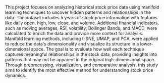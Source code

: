 This project focuses on analyzing historical stock price data using manifold learning techniques to uncover hidden patterns and relationships in the data. The dataset includes 5 years of stock price information with features like daily open, high, low, close, and volume. Additional financial indicators, such as moving averages, RSI, volatility, Bollinger Bands, and MACD, were calculated to enrich the data and provide more context for analysis. Manifold learning methods, including t-SNE, UMAP, and PCA, were applied to reduce the data's dimensionality and visualize its structure in a lower-dimensional space. The goal is to evaluate how well each technique captures meaningful relationships in the stock data, providing insights into patterns that may not be apparent in the original high-dimensional space. Through preprocessing, visualization, and comparative analysis, this study aims to identify the most effective method for understanding stock price dynamics.
